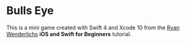 # Bulls Eye

This is a mini game created with Swift 4 and Xcode 10 from the [Ryan Wenderlichs](https://www.raywenderlich.com/ios/learn) **iOS and Swift for Beginners** tutorial.
